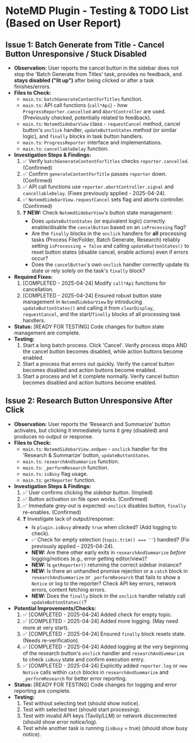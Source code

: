 # NoteMD Plugin - Testing & TODO List (Based on User Report)

## Issue 1: Batch Generate from Title - Cancel Button Unresponsive / Stuck Disabled
- **Observation:** User reports the cancel button in the sidebar does not stop the 'Batch Generate from Titles' task, provides no feedback, and **stays disabled ("lit up")** after being clicked or after a task finishes/errors.
- **Files to Check:**
    - `main.ts`: `batchGenerateContentForTitles` function.
    - `main.ts`: API call functions (`call*Api`) - how `ProgressReporter.cancelled` and `AbortController` are used. (Previously checked, potentially related to feedback).
    - `main.ts`: `NotemdSidebarView` class - `requestCancel` method, cancel button's `onclick` handler, `updateButtonStates` method (or similar logic), and `finally` blocks in task button handlers.
    - `main.ts`: `ProgressReporter` interface and implementations.
    - `main.ts`: `cancellableDelay` function.
- **Investigation Steps & Findings:**
    1.  ✅ Verify `batchGenerateContentForTitles` checks `reporter.cancelled`. (Confirmed)
    2.  ✅ Confirm `generateContentForTitle` passes `reporter` down. (Confirmed)
    3.  ✅ API call functions use `reporter.abortController.signal` and `cancellableDelay`. (Fixes previously applied - 2025-04-24).
    4.  ✅ `NotemdSidebarView.requestCancel` sets flag and aborts controller. (Confirmed)
    5.  ❓ **NEW:** Check `NotemdSidebarView`'s button state management:
        *   Does `updateButtonStates` (or equivalent logic) correctly enable/disable the `cancelButton` based on an `isProcessing` flag?
        *   Are the `finally` blocks in the `onclick` handlers for **all** processing tasks (Process File/Folder, Batch Generate, Research) reliably setting `isProcessing = false` and calling `updateButtonStates()` to reset button states (disable cancel, enable actions) even if errors occur?
        *   Does the `cancelButton`'s own `onclick` handler correctly update its state or rely solely on the task's `finally` block?
-   **Required Fixes:**
    1.  [COMPLETED - 2025-04-24] Modify `call*Api` functions for cancellation.
    2.  [COMPLETED - 2025-04-24] Ensured robust button state management in `NotemdSidebarView` by introducing `updateButtonStates()` and calling it from `clearDisplay`, `requestCancel`, and the start/`finally` blocks of all processing task handlers.
-   **Status:** [READY FOR TESTING] Code changes for button state management are complete.
-   **Testing:**
    1. Start a long batch process. Click 'Cancel'. Verify process stops AND the cancel button becomes disabled, while action buttons become enabled.
    2. Start a process that errors out quickly. Verify the cancel button becomes disabled and action buttons become enabled.
    3. Start a process and let it complete normally. Verify cancel button becomes disabled and action buttons become enabled.

## Issue 2: Research Button Unresponsive After Click
-   **Observation:** User reports the 'Research and Summarize' button activates, but clicking it immediately turns it grey (disabled) and produces no output or response.
-   **Files to Check:**
    -   `main.ts`: `NotemdSidebarView.onOpen` - `onclick` handler for the 'Research & Summarize' button, `updateButtonStates`.
    -   `main.ts`: `researchAndSummarize` function.
    -   `main.ts`: `_performResearch` function.
    -   `main.ts`: `isBusy` flag usage.
    -   `main.ts`: `getReporter` function.
-   **Investigation Steps & Findings:**
    1.  ✅ User confirms clicking the *sidebar button*. (Implied)
    2.  ✅ Button activation on file open works. (Confirmed)
    3.  ✅ Immediate grey-out is expected: `onclick` disables button, `finally` re-enables. (Confirmed)
    4.  ❓ Investigate lack of output/response:
        *   Is `plugin.isBusy` already `true` when clicked? (Add logging to check).
        *   ✅ Check for empty selection (`topic.trim() === ''`) handled? (Fix previously applied - 2025-04-24).
        *   **NEW:** Are there other early exits in `researchAndSummarize` *before* logging/notices (e.g., error getting editor/view)?
        *   **NEW:** Is `getReporter()` returning the correct sidebar instance?
        *   **NEW:** Is there an unhandled promise rejection or a `catch` block in `researchAndSummarize` or `_performResearch` that fails to show a `Notice` or log to the reporter? Check API key errors, network errors, content fetching errors.
        *   **NEW:** Does the `finally` block in the `onclick` handler reliably call `updateButtonStates()`?
-   **Potential Improvements/Checks:**
    1.  ✅ [COMPLETED - 2025-04-24] Added check for empty topic.
    2.  ✅ [COMPLETED - 2025-04-24] Added more logging. (May need more at very start).
    3.  ✅ [COMPLETED - 2025-04-24] Ensured `finally` block resets state. (Needs re-verification).
    4.  ✅ [COMPLETED - 2025-04-24] Added logging at the very beginning of the research button's `onclick` handler and `researchAndSummarize` to check `isBusy` state and confirm execution entry.
    5.  ✅ [COMPLETED - 2025-04-24] Explicitly added `reporter.log` or `new Notice` calls within `catch` blocks in `researchAndSummarize` and `_performResearch` for better error reporting.
-   **Status:** [READY FOR TESTING] Code changes for logging and error reporting are complete.
-   **Testing:**
    1. Test without selecting text (should show notice).
    2. Test with selected text (should start processing).
    3. Test with invalid API keys (Tavily/LLM) or network disconnected (should show error notice/log).
    4. Test while another task is running (`isBusy` = true) (should show busy notice).
